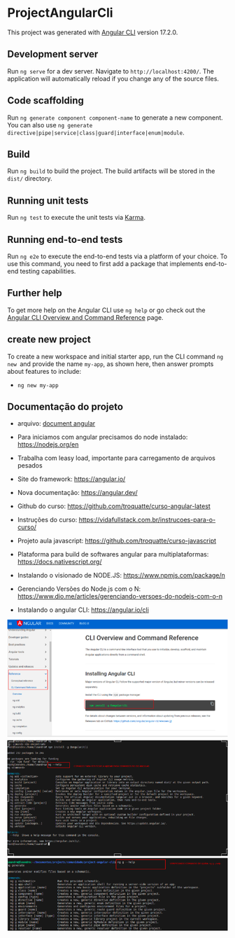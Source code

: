 # ProjectAngularCli

This project was generated with [Angular CLI](https://github.com/angular/angular-cli) version 17.2.0.

## Development server

Run `ng serve` for a dev server. Navigate to `http://localhost:4200/`. The application will automatically reload if you change any of the source files.

## Code scaffolding

Run `ng generate component component-name` to generate a new component. You can also use `ng generate directive|pipe|service|class|guard|interface|enum|module`.

## Build

Run `ng build` to build the project. The build artifacts will be stored in the `dist/` directory.

## Running unit tests

Run `ng test` to execute the unit tests via [Karma](https://karma-runner.github.io).

## Running end-to-end tests

Run `ng e2e` to execute the end-to-end tests via a platform of your choice. To use this command, you need to first add a package that implements end-to-end testing capabilities.

## Further help

To get more help on the Angular CLI use `ng help` or go check out the [Angular CLI Overview and Command Reference](https://angular.io/cli) page.

## create new project

To create a new workspace and initial starter app, run the CLI command `ng new `and provide the name `my-app`, as shown here, then answer prompts about features to include:

* `ng new my-app`

## Documentação do projeto

* arquivo: [document angular](https://onedrive.live.com/edit?id=E51732C49692062B!28011&resid=E51732C49692062B!28011&ithint=file%2cdocx&authkey=!AE0NuiWsDsg5Pi8&wdo=2&cid=e51732c49692062b)

* Para iniciamos com angular precisamos do node instalado: https://nodejs.org/en  


* Trabalha com leasy load, importante para carregamento de arquivos pesados 


* Site do framework: https://angular.io/  

* Nova documentação: https://angular.dev/  

* Github do curso: https://github.com/troquatte/curso-angular-latest  

* Instruções do curso: https://vidafullstack.com.br/instrucoes-para-o-curso/  

* Projeto aula javascript: https://github.com/troquatte/curso-javascript  

* Plataforma para build de softwares angular para multiplataformas: https://docs.nativescript.org/  

* Instalando o visionado de NODE.JS: https://www.npmjs.com/package/n  

* Gerenciando Versões do Node.js com o N:  https://www.dio.me/articles/gerenciando-versoes-do-nodejs-com-o-n  

* Instalando o angular CLI: https://angular.io/cli 

![alt text](images/image.png)
![alt text](images/image-3.png)
![alt text](images/image-4.png)